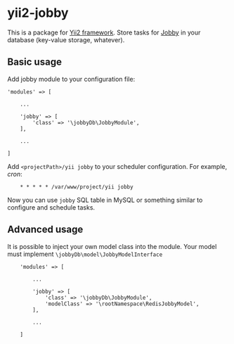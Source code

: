 # yii2-jobby

This is a package for [Yii2 framework](https://github.com/yiisoft/yii2 "Yii2 repository").
Store tasks for [Jobby](https://github.com/hellogerard/jobby "Jobby repository") in your database (key-value storage, whatever).

## Basic usage

Add jobby module to your configuration file:


    'modules' => [

        ...

        'jobby' => [
            'class' => '\jobbyDb\JobbyModule',
        ],

        ...

    ]


Add `<projectPath>/yii jobby` to your scheduler configuration. For example, _cron_:

        * * * * * /var/www/project/yii jobby

Now you can use `jobby` SQL table in MySQL or something similar to configure and schedule tasks.

## Advanced usage

It is possible to inject your own model class into the module.
Your model must implement `\jobbyDb\model\JobbyModelInterface`

        'modules' => [

            ...

            'jobby' => [
                'class' => '\jobbyDb\JobbyModule',
                'modelClass' => '\rootNamespace\RedisJobbyModel',
            ],

            ...

        ]
